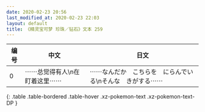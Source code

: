 ```yaml
---
date: 2020-02-23 20:56
last_modified_at: 2020-02-23 22:03
layout: default
title: 《精灵宝可梦 珍珠／钻石》文本 259
---
```

| 编号 | 中文 | 日文 |
| ---- | ---- | ---- |
| 0 | ⋯⋯总觉得有人\n在盯着这里⋯⋯ | ⋯⋯なんだか　こちらを　にらんでいる\nそんな　きがする⋯⋯ |
{: .table .table-bordered .table-hover .xz-pokemon-text .xz-pokemon-text-DP }